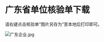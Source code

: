 # 广东省单位核验单下载

请右键点击核验单“图片另存为”至本地后打印即可。

![广东企业.jpg](https://github.com/jdcloudcom/cn/blob/joytaobao-beian-2020011705/image/ICP-License-Service/Guangdong-Province-Unit-verification-form-download-cn-20200220.jpg)

